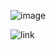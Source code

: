 ![image](https://github.com/RadDre/RadDre/assets/146156678/1de69424-f2a8-4e1b-bd1f-71ae6f7dfb26)

![link](https://github.com/RadDre)


<!---
RadDre/RadDre is a ✨ special ✨ repository because its `README.md` (this file) appears on your GitHub profile.
You can click the Preview link to take a look at your changes.
--->
